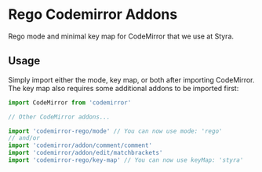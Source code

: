 # Rego Codemirror Addons
Rego mode and minimal key map for CodeMirror that we use at Styra.

## Usage
Simply import either the mode, key map, or both after importing CodeMirror. The key map also requires some additional addons to be imported first:
```javascript
import CodeMirror from 'codemirror'

// Other CodeMirror addons...

import 'codemirror-rego/mode' // You can now use mode: 'rego'
// and/or
import 'codemirror/addon/comment/comment'
import 'codemirror/addon/edit/matchbrackets'
import 'codemirror-rego/key-map' // You can now use keyMap: 'styra'
```
